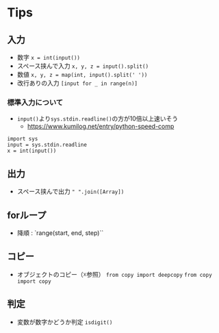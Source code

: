 # Tips

## 入力
- 数字
`x = int(input())`
- スペース挟んで入力
`x, y, z = input().split()`
- 数値
`x, y, z = map(int, input().split(' '))`
- 改行ありの入力
`[input for _ in range(n)]`

### 標準入力について
- `input()`より`sys.stdin.readline()`の方が10倍以上速いそう
    - https://www.kumilog.net/entry/python-speed-comp
```
import sys
input = sys.stdin.readline
x = int(input())
```

## 出力

-  スペース挟んで出力
``" ".join([Array])``

## forループ

- 降順 :
`range(start, end, step)``

## コピー

- オブジェクトのコピー（☓参照）
`from copy import deepcopy`
`from copy import copy`

## 判定

- 変数が数字かどうか判定
`isdigit()`
